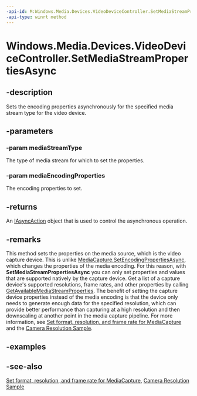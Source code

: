 ```yaml
---
-api-id: M:Windows.Media.Devices.VideoDeviceController.SetMediaStreamPropertiesAsync(Windows.Media.Capture.MediaStreamType,Windows.Media.MediaProperties.IMediaEncodingProperties)
-api-type: winrt method
---
```


<!-- Method syntax
public Windows.Foundation.IAsyncAction SetMediaStreamPropertiesAsync(Windows.Media.Capture.MediaStreamType mediaStreamType, Windows.Media.MediaProperties.IMediaEncodingProperties mediaEncodingProperties)
-->

# Windows.Media.Devices.VideoDeviceController.SetMediaStreamPropertiesAsync

## -description
Sets the encoding properties asynchronously for the specified media stream type for the video device.

## -parameters
### -param mediaStreamType
The type of media stream for which to set the properties.

### -param mediaEncodingProperties
The encoding properties to set.

## -returns
An [IAsyncAction](../windows.foundation/iasyncaction.md) object that is used to control the asynchronous operation.

## -remarks
This method sets the properties on the media source, which is the video capture device. This is unlike [MediaCapture.SetEncodingPropertiesAsync](../windows.media.capture/mediacapture_setencodingpropertiesasync_1218555455.md), which changes the properties of the media encoding. For this reason, with **SetMediaStreamPropertiesAsync** you can only set properties and values that are supported natively by the capture device. Get a list of a capture device's supported resolutions, frame rates, and other properties by calling [GetAvailableMediaStreamProperties](videodevicecontroller_getavailablemediastreamproperties_946867392.md). The benefit of setting the capture device properties instead of the media encoding is that the device only needs to generate enough data for the specified resolution, which can provide better performance than capturing at a high resolution and then downscaling at another point in the media capture pipeline. For more information, see [Set format, resolution, and frame rate for MediaCapture](https://msdn.microsoft.com/en-us/windows/uwp/audio-video-camera/set-media-encoding-properties) and the [Camera Resolution Sample](http://go.microsoft.com/fwlink/p/?LinkId=624252).

## -examples

## -see-also
[Set format, resolution, and frame rate for MediaCapture](https://msdn.microsoft.com/en-us/windows/uwp/audio-video-camera/set-media-encoding-properties), [Camera Resolution Sample](http://go.microsoft.com/fwlink/p/?LinkId=624252)
